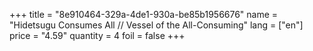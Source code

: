 +++
title = "8e910464-329a-4de1-930a-be85b1956676"
name = "Hidetsugu Consumes All // Vessel of the All-Consuming"
lang = ["en"]
price = "4.59"
quantity = 4
foil = false
+++
